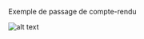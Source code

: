 Exemple de passage de compte-rendu 

![alt text](https://raw.githubusercontent.com/Benjamin-Loison/MPSI-1/master/Physic-chemistry/PCThumbnail.jpg)
